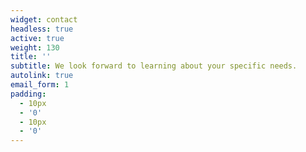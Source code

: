 ```yaml
---
widget: contact
headless: true
active: true
weight: 130
title: ''
subtitle: We look forward to learning about your specific needs.
autolink: true
email_form: 1
padding:
  - 10px
  - '0'
  - 10px
  - '0'
---
```

